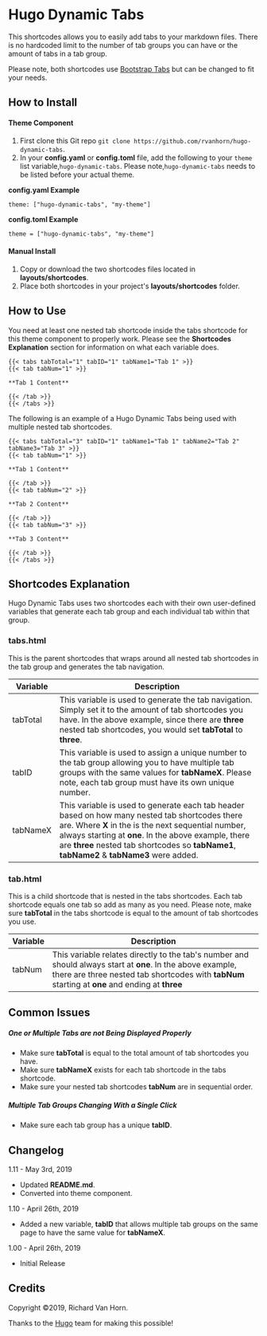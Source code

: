 # Hugo Dynamic Tabs
This shortcodes allows you to easily add tabs to your markdown files. There is no hardcoded limit to the number of tab groups you can have or the amount of tabs in a tab group. 

Please note, both shortcodes use [Bootstrap Tabs](https://getbootstrap.com/docs/4.1/components/navs/#tabs) but can be changed to fit your needs.

## How to Install

#### Theme Component

1. First clone this Git repo ``git clone https://github.com/rvanhorn/hugo-dynamic-tabs``.
2. In your **config.yaml** or **config.toml** file, add the following to your ``theme`` list variable,``hugo-dynamic-tabs``. Please note,``hugo-dynamic-tabs`` needs to be listed before your actual theme. 

**config.yaml Example**

```
theme: ["hugo-dynamic-tabs", "my-theme"]
```

**config.toml Example**
```
theme = ["hugo-dynamic-tabs", "my-theme"]

```

#### Manual Install

1. Copy or download the two shortcodes files located in **layouts/shortcodes**. 
2. Place both shortcodes in your project's **layouts/shortcodes** folder. 

## How to Use

You need at least one nested tab shortcode inside the tabs shortcode for this theme component to properly work. Please see the **Shortcodes Explanation** section for information on what each variable does. 

```
{{< tabs tabTotal="1" tabID="1" tabName1="Tab 1" >}}
{{< tab tabNum="1" >}}

**Tab 1 Content**

{{< /tab >}}
{{< /tabs >}}
```

The following is an example of a Hugo Dynamic Tabs being used with multiple nested tab shortcodes.

```
{{< tabs tabTotal="3" tabID="1" tabName1="Tab 1" tabName2="Tab 2" tabName3="Tab 3" >}}
{{< tab tabNum="1" >}}

**Tab 1 Content**

{{< /tab >}}
{{< tab tabNum="2" >}}

**Tab 2 Content**

{{< /tab >}}
{{< tab tabNum="3" >}}

**Tab 3 Content**

{{< /tab >}}
{{< /tabs >}}
```

## Shortcodes Explanation

Hugo Dynamic Tabs uses two shortcodes each with their own user-defined variables that generate each tab group and each individual tab within that group. 

### tabs.html

This is the parent shortcodes that wraps around all nested tab shortcodes in the tab group and generates the tab navigation. 

| Variable  | Description |
| --------- | ----------- |
| tabTotal | This variable is used to generate the tab navigation. Simply set it to the amount of tab shortcodes you have. In the above example, since there are **three** nested tab shortcodes, you would set **tabTotal** to **three**.
| tabID     | This variable is used to assign a unique number to the tab group allowing you to have multiple tab groups with the same values for **tabNameX**. Please note, each tab group must have its own unique number. 
| tabNameX  | This variable is used to generate each tab header based on how many nested tab shortcodes there are. Where **X** in the is the next sequential number, always starting at **one**. In the above example, there are **three** nested tab shortcodes so **tabName1**, **tabName2** & **tabName3** were added.  

### tab.html

This is a child shortcode that is nested in the tabs shortcodes. Each tab shortcode equals one tab so add as many as you need. Please note, make sure **tabTotal** in the tabs shortcode is equal to the amount of tab shortcodes you use. 


| Variable  | Description |
| --------- | ----------- |
| tabNum    |  This variable relates directly to the tab's number and should always start at **one**. In the above example, there are three nested tab shortcodes with **tabNum** starting at **one** and ending at **three** |

## Common Issues

##### One or Multiple Tabs are not Being Displayed Properly

- Make sure **tabTotal** is equal to the total amount of tab shortcodes you have. 
- Make sure **tabNameX** exists for each tab shortcode in the tabs shortcode. 
- Make sure your nested tab shortcodes **tabNum** are in sequential order. 

##### Multiple Tab Groups Changing With a Single Click

- Make sure each tab group has a unique **tabID**. 

## Changelog

1.11 - May 3rd, 2019
- Updated **README.md**.
- Converted into theme component. 

1.10 - April 26th, 2019
- Added a new variable, **tabID** that allows multiple tab groups on the same page to have the same value for **tabNameX**. 

1.00 - April 26th, 2019
- Initial Release

## Credits

Copyright ©2019, Richard Van Horn.

Thanks to the [Hugo](https://github.com/gohugoio/hugo) team for making this possible!